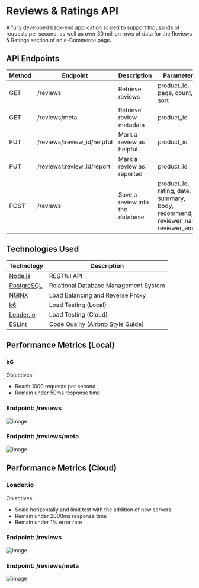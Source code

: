 # Reviews & Ratings API
A fully developed back-end application scaled to support thousands of requests per second, as well as over 30 million rows of data for the Reviews & Ratings section of an e-Commerce page.

<h2>API Endpoints</h2>

| Method | Endpoint | Description | Parameters |
| ------------- | ------------- | ------------- | ------------- |
| GET | /reviews | Retrieve reviews | product_id, page, count, sort |
| GET | /reviews/meta | Retrieve review metadata | product_id | 
| PUT | /reviews/:review_id/helpful | Mark a review as helpful | product_id | 
| PUT | /reviews/:review_id/report | Mark a review as reported | product_id | 
| POST | /reviews | Save a review into the database | product_id, rating, date, summary, body, recommend, reviewer_name, reviewer_email | 

<h2>Technologies Used</h2>

| Technology | Description |
| ------------- | ------------- |
| [Node.js](https://github.com/nodejs/node/)  | RESTful API  |
| [PostgreSQL](https://github.com/postgres/postgres)  | Relational Database Management System  |
| [NGINX](https://github.com/nginx/nginx) | Load Balancing and Reverse Proxy  |
| [k6](https://github.com/grafana/k6)   | Load Testing (Local)  |
| [Loader.io](https://loader.io/) | Load Testing (Cloud)  |
| [ESLint](https://github.com/eslint/eslint) | Code Quality ([Airbnb Style Guide](https://github.com/airbnb/javascript)) |

<h2>Performance Metrics (Local)</h2>

<h3>k6</h3>
Objectives:
<ul>
  <li>Reach 1000 requests per second</li>
  <li>Remain under 50ms response time</li>
</ul>

<h3>Endpoint: /reviews</h3>

![image](https://user-images.githubusercontent.com/97769405/166124353-244cd936-74b7-4c96-b5c3-47d741fdafe4.png)

<h3>Endpoint: /reviews/meta</h3>

![image](https://user-images.githubusercontent.com/97769405/166124355-3346d700-e82a-4e53-a038-0d5f8a2f0e5d.png)


<h2>Performance Metrics (Cloud)</h2>

<h3>Loader.io</h3>
Objectives:
<ul>
  <li>Scale horizontally and limit test with the addition of new servers</li>
  <li>Remain under 2000ms response time</li>
  <li>Remain under 1% error rate</li>
</ul>

<h3>Endpoint: /reviews</h3>

![image](https://user-images.githubusercontent.com/97769405/166124393-8b7ac7ab-adf2-4d19-b56b-1e7e1aee9198.png)


<h3>Endpoint: /reviews/meta</h3>

![image](https://user-images.githubusercontent.com/97769405/166124385-329ce029-8aba-47f2-9efa-169d1b41be87.png)


